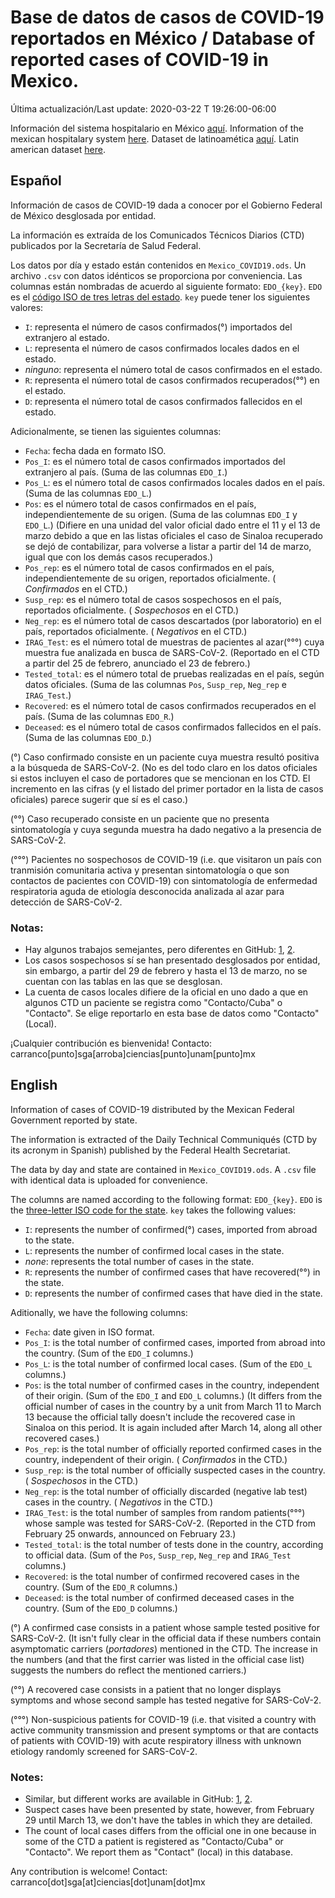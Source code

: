 # Base de datos de casos de COVID-19 reportados en México / Database of reported cases of COVID-19 in Mexico.

Última actualización/Last update: 2020-03-22 T 19:26:00-06:00

Información del sistema hospitalario en México [aquí](http://www.dgis.salud.gob.mx/contenidos/publicaciones/p_bie_gobmx.html).
Information of the mexican hospitalary system [here](http://www.dgis.salud.gob.mx/contenidos/publicaciones/p_bie_gobmx.html).
Dataset de latinoamética [aquí](https://github.com/DataScienceResearchPeru/covid-19_latinoamerica). 
Latin american dataset [here](https://github.com/DataScienceResearchPeru/covid-19_latinoamerica).

## Español
Información de casos de COVID-19 dada a conocer por el Gobierno Federal de México desglosada por entidad.

La información es extraída de los Comunicados Técnicos Diarios (CTD) publicados por la Secretaría de Salud Federal.

Los datos por día y estado están contenidos en ```Mexico_COVID19.ods```. Un archivo ```.csv``` con datos idénticos se proporciona por conveniencia.
Las columnas están nombradas de acuerdo al siguiente formato: ```EDO_{key}```. ```EDO``` es el [código ISO de tres letras del estado](https://www.iso.org/obp/ui/#iso:code:3166:MX). ```key``` puede tener los siguientes valores:

- ```I```: representa el número de casos confirmados(°) importados del extranjero al estado.
- ```L```: representa el número de casos confirmados locales dados en el estado.
- *ninguno*: representa el número total de casos confirmados en el estado.
- ```R```: representa el número total de casos confirmados recuperados(°°) en el estado.
- ```D```: representa el número total de casos confirmados fallecidos en el estado.

Adicionalmente,  se tienen las siguientes columnas:

- ```Fecha```: fecha dada en formato ISO.
- ```Pos_I```: es el número total de casos confirmados importados del extranjero al país. (Suma de las columnas ```EDO_I```.)
- ```Pos_L```: es el número total de casos confirmados locales dados en el país. (Suma de las columnas ```EDO_L```.)
- ```Pos```: es el número total de casos confirmados en el país, independientemente de su origen. (Suma de las columnas ```EDO_I``` y ```EDO_L```.) (Difiere en una unidad del valor oficial dado entre el 11 y el 13 de marzo debido a que en las listas oficiales el caso de Sinaloa recuperado se dejó de contabilizar, para volverse a listar a partir del 14 de marzo, igual que con los demás casos recuperados.)
- ```Pos_rep```: es el número total de casos confirmados en el país, independientemente de su origen, reportados oficialmente. ( *Confirmados* en el CTD.)
- ```Susp_rep```: es el número total de casos sospechosos en el país, reportados oficialmente. ( *Sospechosos* en el CTD.)
- ```Neg_rep```: es el número total de casos descartados (por laboratorio) en el país, reportados oficialmente. ( *Negativos* en el CTD.)
- ```IRAG_Test```: es el número total de muestras de pacientes al azar(°°°) cuya muestra fue analizada en busca de SARS-CoV-2. (Reportado en el CTD a partir del 25 de febrero, anunciado el 23 de febrero.)
- ```Tested_total```: es el número total de pruebas realizadas en el país, según datos oficiales. (Suma de las columnas ```Pos```, ```Susp_rep```, ```Neg_rep``` e ```IRAG_Test```.)
- ```Recovered```: es el número total de casos confirmados recuperados en el país. (Suma de las columnas ```EDO_R```.)
- ```Deceased```: es el número total de casos confirmados fallecidos en el país. (Suma de las columnas ```EDO_D```.)

(°) Caso confirmado consiste en un paciente cuya muestra resultó positiva a la búsqueda de SARS-CoV-2. (No es del todo claro en los datos oficiales si estos incluyen el caso de portadores que se mencionan en los CTD. El incremento en las cifras (y el listado del primer portador en la lista de casos oficiales) parece sugerir que sí es el caso.)

(°°) Caso recuperado consiste en un paciente que no presenta sintomatología y cuya segunda muestra ha dado negativo a la presencia de SARS-CoV-2.

(°°°) Pacientes no sospechosos de COVID-19 (i.e. que visitaron un país con tranmisión comunitaria activa y presentan sintomatología o que son contactos de pacientes con COVID-19) con sintomatología de enfermedad respiratoria aguda de etiología desconocida analizada al azar para detección de SARS-CoV-2.

### Notas:

- Hay algunos trabajos semejantes, pero diferentes en GitHub: [1](https://github.com/guzmart/covid19_mex), [2](https://github.com/alancarrillop/COVID19_Mexico).
- Los casos sospechosos sí se han presentado desglosados por entidad, sin embargo, a partir del 29 de febrero y hasta el 13 de marzo, no se cuentan con las tablas en las que se desglosan.
- La cuenta de casos locales difiere de la oficial en uno dado a que en algunos CTD un paciente se registra como "Contacto/Cuba" o "Contacto". Se elige reportarlo en esta base de datos como "Contacto" (Local).

¡Cualquier contribución  es bienvenida!
Contacto: carranco[punto]sga[arroba]ciencias[punto]unam[punto]mx

## English

Information of cases of COVID-19 distributed by the Mexican Federal Government reported by state.

The information is extracted of the Daily Technical Communiqués (CTD by its acronym in Spanish) published by the Federal Health Secretariat.

The data by day and state are contained in ```Mexico_COVID19.ods```. A ```.csv``` file with identical data is uploaded for convenience.

The columns are named according to the following format: ```EDO_{key}```. ```EDO``` is the [three-letter ISO code for the state](https://www.iso.org/obp/ui/#iso:code:3166:MX). ```key``` takes the following values:

- ```I```: represents the number of confirmed(°) cases, imported from abroad to the state.
- ```L```: represents the number of confirmed local cases in the state.
- *none*: represents the total number of cases in the state.
- ```R```: represents the number of confirmed cases that have recovered(°°) in the state.
- ```D```: represents the number of confirmed cases that have died in the state.

Aditionally, we have the following columns:

- ```Fecha```: date given in ISO format.
- ```Pos_I```:  is the total number of confirmed cases, imported from abroad into the country. (Sum of the ```EDO_I``` columns.)
- ```Pos_L```: is the total number of confirmed local cases. (Sum of the ```EDO_L``` columns.)
- ```Pos```: is the total number of confirmed cases in the country, independent of their origin. (Sum of the ```EDO_I``` and ```EDO_L``` columns.) (It differs from the official number of cases in the country by a unit from March 11 to March 13 because the official tally doesn't include the recovered case in Sinaloa on this period. It is again included after March 14, along all other recovered cases.)
- ```Pos_rep```: is the total number of officially reported confirmed cases in the country, independent of their origin. ( *Confirmados* in the CTD.)
- ```Susp_rep```: is the total number of officially suspected cases in the country. ( *Sospechosos* in the CTD.)
- ```Neg_rep```: is the total number of officially discarded (negative lab test) cases in the country. ( *Negativos* in the CTD.)
- ```IRAG_Test```: is the total number of samples from random patients(°°°) whose sample was tested for SARS-CoV-2. (Reported in the CTD from February 25 onwards, announced on February 23.)
- ```Tested_total```: is the total number of tests done in the country, according to official data. (Sum of the ```Pos```, ```Susp_rep```, ```Neg_rep``` and ```IRAG_Test``` columns.)
- ```Recovered```: is the total number of confirmed recovered cases in the country. (Sum of the ```EDO_R``` columns.)
- ```Deceased```: is the total number of confirmed deceased cases in the country. (Sum of the ```EDO_D``` columns.)

(°) A confirmed case consists in a patient whose sample tested positive for SARS-CoV-2. (It isn't fully clear in the official data if these numbers contain asymptomatic carriers (*portadores*) mentioned in the CTD. The increase in the numbers (and that the first carrier was listed in the official case list) suggests the numbers do reflect the mentioned carriers.)

(°°) A recovered case consists in a patient that no longer displays symptoms and whose second sample has tested negative for SARS-CoV-2.

(°°°) Non-suspicious patients for COVID-19 (i.e. that visited a country with active community transmission and present symptoms or that are contacts of patients with COVID-19) with acute respiratory illness with unknown etiology randomly screened for SARS-CoV-2.

### Notes:

- Similar, but different works are available in GitHub: [1](https://github.com/guzmart/covid19_mex), [2](https://github.com/alancarrillop/COVID19_Mexico).
- Suspect cases have been presented by state, however, from February 29 until March 13, we don't have the tables in which they are detailed.
- The count of local cases differs from the official one in one because in some of the CTD a patient is registered as "Contacto/Cuba" or "Contacto". We report them as "Contact" (local) in this database.

Any contribution is welcome!
Contact: carranco[dot]sga[at]ciencias[dot]unam[dot]mx

